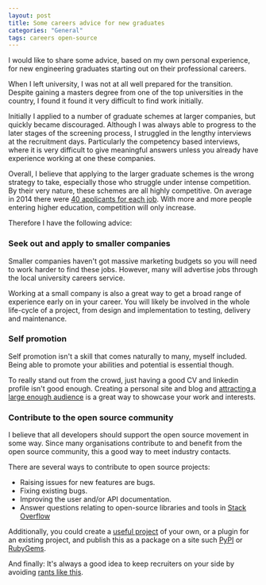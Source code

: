```yaml
---
layout: post
title: Some careers advice for new graduates
categories: "General"
tags: careers open-source
---
```

I would like to share some advice, based on my own personal experience, for new engineering graduates starting out on their professional careers.

When I left university, I was not at all well prepared for the transition. Despite
gaining a masters degree from one of the top universities in the country, I found it
found it very difficult to find work initially.

Initially I applied to a number of graduate schemes at larger companies, but quickly
became discouraged. Although I was always able to progress to the later stages of the
screening process, I struggled in the lengthy interviews at the recruitment days.
Particularly the competency based interviews, where it is very difficult to give
meaningful answers unless you already have experience working at one these companies.

Overall, I believe that applying to the larger graduate schemes is the wrong strategy to take, especially those who struggle under intense competition.
By their very nature, these schemes are all highly competitive. On average in 2014 there were
[40 applicants for each job](http://www.telegraph.co.uk/education/universityeducation/student-life/10967755/40-to-1-good-odds-for-graduate-jobs.html).
With more and more people entering higher education, competition will only increase.

Therefore I have the following advice:

### Seek out and apply to smaller companies

Smaller companies haven't got massive marketing budgets so you will need to work
harder to find these jobs. However, many will advertise jobs through the local
university careers service.

Working at a small company is also a great way to get a broad range of experience
early on in your career. You will likely be involved in the whole life-cycle of a
project, from design and implementation to testing, delivery and maintenance.

### Self promotion

Self promotion isn't a skill that comes naturally to many, myself included. Being
able to promote your abilities and potential is essential though.

To really stand out from the crowd, just having a good
CV and linkedin profile isn't good enough. Creating a personal site and blog and [attracting a large
enough audience](https://www.quicksprout.com/2015/06/29/the-5-stages-of-blog-growth-how-your-traffic-tactics-should-change-as-you-grow/) is a great way to showcase your work and interests.

### Contribute to the open source community

I believe that all developers should support the open source movement in some way.
Since many organisations contribute to and benefit from the open source community, this a good way to meet industry contacts.

There are several ways to contribute to open source projects:

- Raising issues for new features are bugs.
- Fixing existing bugs.
- Improving the user and/or API documentation.
- Answer questions relating to open-source libraries and tools in [Stack Overflow](https://stackoverflow.com/)

Additionally, you could create a [useful project](https://pypi.python.org/pypi/SourceSpell) of your own, or a plugin for an existing project, and publish this as a package on a site such [PyPI](https://pypi.python.org/pypi) or [RubyGems](https://rubygems.org/).

And finally: It's always a good idea to keep recruiters on your side by avoiding [rants like this](https://github.com/0x4139/0x4139.github.io/blob/12682fd3092eca158eebca34d17570d46b58b26c/_posts/2016-08-24-open-letter-to-tech-recruiters.md#readme).
